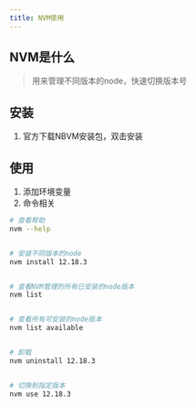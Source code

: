 ```yaml
---
title: NVM使用
---
```


## NVM是什么
> 用来管理不同版本的node，快速切换版本号


## 安装
1. 官方下载NBVM安装包，双击安装


## 使用
1. 添加环境变量
2. 命令相关
```bash
# 查看帮助
nvm --help


# 安装不同版本的node
nvm install 12.18.3


# 查看NVM管理的所有已安装的node版本
nvm list


# 查看所有可安装的node版本
nvm list available


# 卸载
nvm uninstall 12.18.3


# 切换到指定版本
nvm use 12.18.3
```

